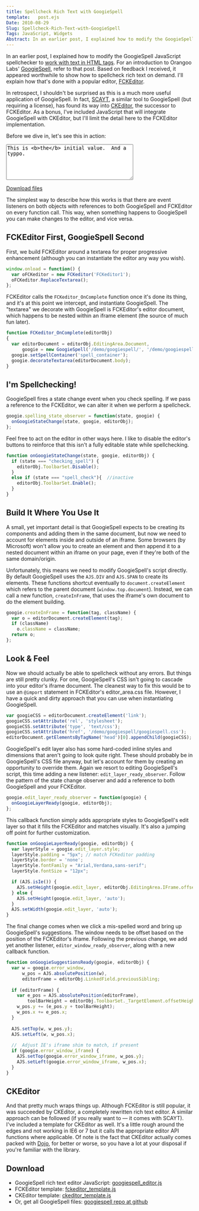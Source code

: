 ```yaml
---
title: Spellcheck Rich Text with GoogieSpell
template:   post.ejs
Date: 2010-08-29
Slug: Spellcheck-Rich-Text-with-GoogieSpell
Tags: JavaScript, Widgets
Abstract: In an earlier post, I explained how to modify the GoogieSpell JavaScript spellchecker to work with text in HTML tags. For an introduction to Orangoo Labs' GoogieSpell, refer to that post. Based on feedback I received, it appeared worthwhile to show how to spellcheck rich text on demand. I'll explain how that's done with a popular editor, FCKEditor.
---
```


In an earlier post, I explained how to modify the GoogieSpell JavaScript
spellchecker to [work with text in HTML
tags](../Spellcheck-HTML-Inline-with-GoogieSpell.html). For an
introduction to Orangoo Labs'
[GoogieSpell](http://orangoo.com/labs/GoogieSpell/), refer to that post.
Based on feedback I received, it appeared worthwhile to show how to
spellcheck rich text on demand. I'll explain how that's done with a
popular editor, [FCKEditor](http://sourceforge.net/projects/fckeditor/).

In retrospect, I shouldn't be surprised as this is a much more useful
application of GoogieSpell. In fact,
[SCAYT](http://www.spellchecker.net/v3/products/scayt.html), a similar
tool to GoogieSpell (but requiring a license), has found its way into
[CKEditor](http://ckeditor.com/), the successor to FCKEditor. As a
bonus, I've included JavaScript that will integrate GoogieSpell with
CKEditor, but I'll limit the detail here to the FCKEditor
implementation.

Before we dive in, let's see this in action:

<span id="spell_container"></span>
<textarea id="FCKeditor1" name="FCKeditor1" cols="40" rows="6">This is <b>the</b> initial value.  And a typpo.</textarea>

[Download files](#Download)

The simplest way to describe how this works is that there are event
listeners on both objects with references to both GoogieSpell and
FCKEditor on every function call. This way, when something happens to
GoogieSpell you can make changes to the editor, and vice versa.

## FCKEditor First, GoogieSpell Second

First, we build FCKEditor around a textarea for proper progressive
enhancement (although you can instantiate the editor any way you wish).

```javascript
window.onload = function() {
  var oFCKeditor = new FCKeditor('FCKeditor1');
  oFCKeditor.ReplaceTextarea();
};
```

FCKEditor calls the `FCKeditor_OnComplete` function once it's done its
thing, and it's at this point we intercept, and instantiate GoogieSpell.
The "textarea" we decorate with GoogieSpell is FCKEditor's editor
document, which happens to be nested within an iframe element (the
source of much fun later).

```javascript
function FCKeditor_OnComplete(editorObj)
{
  var editorDocument = editorObj.EditingArea.Document,
      googie = new GoogieSpell('/demo/googiespell/', '/demo/googiespell/sendReq.php?lang=');
  googie.setSpellContainer('spell_container');
  googie.decorateTextarea(editorDocument.body);
}
```

## I'm Spellchecking!

GoogieSpell fires a state change event when you check spelling. If we
pass a reference to the FCKEditor, we can alter it when we perform a
spellcheck.

```javascript	
googie.spelling_state_observer = function(state, googie) {
  onGoogieStateChange(state, googie, editorObj);
};
```

Feel free to act on the editor in other ways here. I like to disable the
editor's buttons to reinforce that this isn't a fully editable state
while spellchecking.

```javascript
function onGoogieStateChange(state, googie, editorObj) {
  if (state === "checking_spell") {
    editorObj.ToolbarSet.Disable();
  }
  else if (state === "spell_check"){  //inactive
    editorObj.ToolbarSet.Enable();
  }
}
```

## Build It Where You Use It

A small, yet important detail is that GoogieSpell expects to be creating
its components and adding them in the same document, but now we need to
account for elements inside and outside of an iframe. Some browsers (by
Microsoft) won't allow you to create an element and then append it to a
nested document within an iframe on your page, even if they're both of
the same domain/origin.

Unfortunately, this means we need to modify GoogieSpell's script
directly. By default GoogieSpell uses the `AJS.DIV` and `AJS.SPAN` to
create its elements. These functions shortcut eventually to
`document.createElement` which refers to the parent document
(`window.top.document`). Instead, we can call a new function,
`createInFrame`, that uses the iframe's own document to do the element
building.

```javascript
googie.createInFrame = function(tag, className) {
  var o = editorDocument.createElement(tag);
  if (className)
    o.className = className;
  return o;
};
```

## Look & Feel

Now we should actually be able to spellcheck without any errors. But
things are still pretty clunky. For one, GoogieSpell's CSS isn't going
to cascade into your editor's iframe document. The cleanest way to fix
this would be to use an `@import` statement in FCKEditor's
editor\_area.css file. However, I have a quick and dirty approach that
you can use when instantiating GoogieSpell.

```javascript
var googieCSS = editorDocument.createElement('link');
googieCSS.setAttribute('rel', 'stylesheet');
googieCSS.setAttribute('type', 'text/css');
googieCSS.setAttribute('href', '/demo/googiespell/googiespell.css');
editorDocument.getElementsByTagName('head')[0].appendChild(googieCSS);
```

GoogieSpell's edit layer also has some hard-coded inline styles and
dimensions that aren't going to look quite right. These should probably
be in GoogieSpell's CSS file anyway, but let's account for them by
creating an opportunity to override them. Again we resort to editing
GoogieSpell's script, this time adding a new listener:
`edit_layer_ready_observer`. Follow the pattern of the state change
observer and add a reference to both GoogieSpell and your FCKEditor.

```javascript
googie.edit_layer_ready_observer = function(googie) {
  onGoogieLayerReady(googie, editorObj);
};
```

This callback function simply adds appropriate styles to GoogieSpell's
edit layer so that it fills the FCKEditor and matches visually. It's
also a jumping off point for further customization.

```javascript
function onGoogieLayerReady(googie, editorObj) {
  var layerStyle = googie.edit_layer.style;
  layerStyle.padding = "5px"; // match FCKeditor padding
  layerStyle.border = 'none';
  layerStyle.fontFamily = "Arial,Verdana,sans-serif";
  layerStyle.fontSize = "12px";

  if (AJS.isIe()) {
    AJS.setHeight(googie.edit_layer, editorObj.EditingArea.IFrame.offsetHeight);
  } else {
    AJS.setHeight(googie.edit_layer, 'auto');  
  }
  AJS.setWidth(googie.edit_layer, 'auto');
}
```

The final change comes when we click a mis-spelled word and bring up
GoogieSpell's suggestions. The window needs to be offset based on the
position of the FCKEditor's iframe. Following the previous change, we
add yet another listener, `editor_window_ready_observer`, along with a
new callback function.

```javascript
function onGoogieSuggestionsReady(googie, editorObj) {
  var w = googie.error_window,
      w_pos = AJS.absolutePosition(w),
      editorFrame = editorObj.LinkedField.previousSibling;
  
  if (editorFrame) {
    var e_pos = AJS.absolutePosition(editorFrame),
        toolBarHeight = editorObj.ToolbarSet._TargetElement.offsetHeight;
    w_pos.y += (e_pos.y + toolBarHeight);
    w_pos.x += e_pos.x;
  }  
  
  AJS.setTop(w, w_pos.y);
  AJS.setLeft(w, w_pos.x);
  
  //  Adjust IE's iframe shim to match, if present
  if (googie.error_window_iframe) {
    AJS.setTop(googie.error_window_iframe, w_pos.y);
    AJS.setLeft(googie.error_window_iframe, w_pos.x);
  }
}
```

## CKEditor

And that pretty much wraps things up. Although FCKEditor is still
popular, it was succeeded by CKEditor, a completely rewritten rich text
editor. A similar approach can be followed (if you really want to — it
comes with SCAYT). I've included a template for CKEditor as well. It's a
little rough around the edges and not working in IE6 or 7 but it calls
the appropriate editor API functions where applicable. Of note is the
fact that CKEditor actually comes packed with
[Dojo](http://www.dojotoolkit.org/), for better or worse, so you have a
lot at your disposal if you're familiar with the library.


<a name="Download"></a>
## Download

-   GoogieSpell rich text editor JavaScript: [googiespell\_editor.js](http://github.com/cbosco/googiespell/blob/master/googiespell_editor.js)
-   FCKEditor template:
    [fckeditor\_template.js](http://github.com/cbosco/googiespell/blob/master/fckeditor_template.js)
-   CKEditor template:
    [ckeditor\_template.js](http://github.com/cbosco/googiespell/blob/master/ckeditor_template.js)
-   Or, get all GoogieSpell files: [googiespell repo at
    github](http://github.com/cbosco/googiespell/tree/master)



<link href="http://projects.cbsides.com/blog/demo/googiespell/googiespell.css" rel="stylesheet" type="text/css" media="all" />

<script type="text/javascript" src="http://projects.cbsides.com/blog/demo/googiespell/AJS.js"></script>
<script type="text/javascript" src="http://projects.cbsides.com/blog/demo/googiespell/cookiesupport.js"></script>

<script type="text/javascript" src="http://projects.cbsides.com/blog/demo/googiespell/googiespell_editor.js"></script>
<script type="text/javascript" src="http://projects.cbsides.com/blog/demo/fckeditor/fckeditor.js"></script>
<script type="text/javascript" src="http://projects.cbsides.com/blog/demo/googiespell/fckeditor_template.js"></script>
<script>
document.domain = "cbsides.com";
</script>
